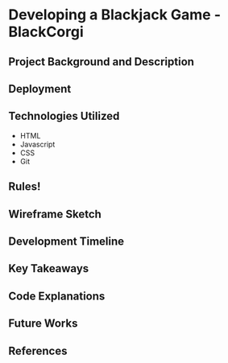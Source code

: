 # Developing a Blackjack Game - BlackCorgi

## Project Background and Description

## Deployment 

## Technologies Utilized

- HTML
- Javascript
- CSS
- Git

## Rules!

## Wireframe Sketch

## Development Timeline

## Key Takeaways

## Code Explanations

## Future Works

## References